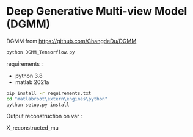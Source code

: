 # Deep Generative Multi-view Model (DGMM) 
DGMM from https://github.com/ChangdeDu/DGMM

```sh
python DGMM_Tensorflow.py
```

requirements :

* python 3.8
* matlab 2021a

```sh
pip install -r requirements.txt
cd "matlabroot\extern\engines\python"
python setup.py install
```


Output reconstruction on var :

X_reconstructed_mu